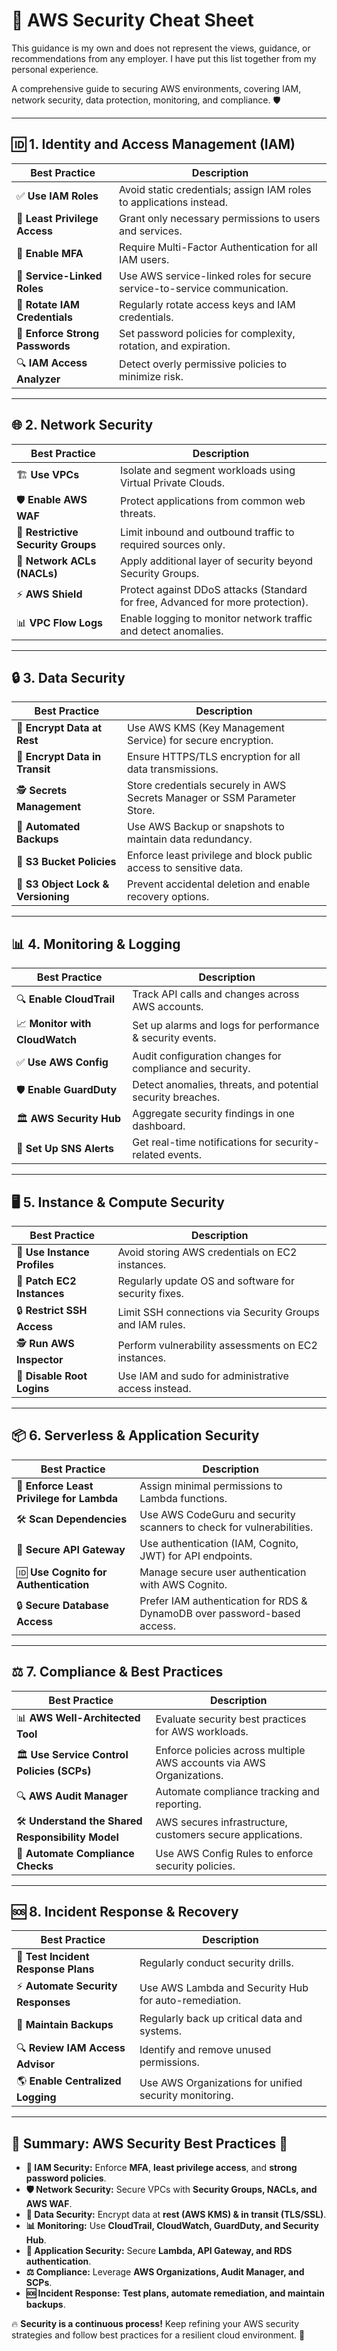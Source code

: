 # 🔐 AWS Security Cheat Sheet

This guidance is my own and does not represent the views, guidance, or recommendations from any employer. I have put this list together from my personal experience.

A comprehensive guide to securing AWS environments, covering IAM, network security, data protection, monitoring, and compliance. 🛡️

---

## 🆔 1. Identity and Access Management (IAM)

| Best Practice | Description |
|--------------|-------------|
| ✅ **Use IAM Roles** | Avoid static credentials; assign IAM roles to applications instead. |
| 🎯 **Least Privilege Access** | Grant only necessary permissions to users and services. |
| 🔑 **Enable MFA** | Require Multi-Factor Authentication for all IAM users. |
| 🔗 **Service-Linked Roles** | Use AWS service-linked roles for secure service-to-service communication. |
| 🔄 **Rotate IAM Credentials** | Regularly rotate access keys and IAM credentials. |
| 🔐 **Enforce Strong Passwords** | Set password policies for complexity, rotation, and expiration. |
| 🔍 **IAM Access Analyzer** | Detect overly permissive policies to minimize risk. |

---

## 🌐 2. Network Security

| Best Practice | Description |
|--------------|-------------|
| 🏗 **Use VPCs** | Isolate and segment workloads using Virtual Private Clouds. |
| 🛡 **Enable AWS WAF** | Protect applications from common web threats. |
| 🚧 **Restrictive Security Groups** | Limit inbound and outbound traffic to required sources only. |
| 🛑 **Network ACLs (NACLs)** | Apply additional layer of security beyond Security Groups. |
| ⚡ **AWS Shield** | Protect against DDoS attacks (Standard for free, Advanced for more protection). |
| 📊 **VPC Flow Logs** | Enable logging to monitor network traffic and detect anomalies. |

---

## 🔒 3. Data Security

| Best Practice | Description |
|--------------|-------------|
| 🔐 **Encrypt Data at Rest** | Use AWS KMS (Key Management Service) for secure encryption. |
| 📡 **Encrypt Data in Transit** | Ensure HTTPS/TLS encryption for all data transmissions. |
| 🕵️ **Secrets Management** | Store credentials securely in AWS Secrets Manager or SSM Parameter Store. |
| 💾 **Automated Backups** | Use AWS Backup or snapshots to maintain data redundancy. |
| 🚫 **S3 Bucket Policies** | Enforce least privilege and block public access to sensitive data. |
| 🔄 **S3 Object Lock & Versioning** | Prevent accidental deletion and enable recovery options. |

---

## 📊 4. Monitoring & Logging

| Best Practice | Description |
|--------------|-------------|
| 🔍 **Enable CloudTrail** | Track API calls and changes across AWS accounts. |
| 📈 **Monitor with CloudWatch** | Set up alarms and logs for performance & security events. |
| ✅ **Use AWS Config** | Audit configuration changes for compliance and security. |
| 🛡 **Enable GuardDuty** | Detect anomalies, threats, and potential security breaches. |
| 🏛 **AWS Security Hub** | Aggregate security findings in one dashboard. |
| 📢 **Set Up SNS Alerts** | Get real-time notifications for security-related events. |

---

## 🖥️ 5. Instance & Compute Security

| Best Practice | Description |
|--------------|-------------|
| 🚫 **Use Instance Profiles** | Avoid storing AWS credentials on EC2 instances. |
| 🔄 **Patch EC2 Instances** | Regularly update OS and software for security fixes. |
| 🔒 **Restrict SSH Access** | Limit SSH connections via Security Groups and IAM rules. |
| 🕵️ **Run AWS Inspector** | Perform vulnerability assessments on EC2 instances. |
| 👤 **Disable Root Logins** | Use IAM and sudo for administrative access instead. |

---

## 📦 6. Serverless & Application Security

| Best Practice | Description |
|--------------|-------------|
| 🔐 **Enforce Least Privilege for Lambda** | Assign minimal permissions to Lambda functions. |
| 🛠 **Scan Dependencies** | Use AWS CodeGuru and security scanners to check for vulnerabilities. |
| 🔑 **Secure API Gateway** | Use authentication (IAM, Cognito, JWT) for API endpoints. |
| 🆔 **Use Cognito for Authentication** | Manage secure user authentication with AWS Cognito. |
| 🔒 **Secure Database Access** | Prefer IAM authentication for RDS & DynamoDB over password-based access. |

---

## ⚖️ 7. Compliance & Best Practices

| Best Practice | Description |
|--------------|-------------|
| 📊 **AWS Well-Architected Tool** | Evaluate security best practices for AWS workloads. |
| 🏛 **Use Service Control Policies (SCPs)** | Enforce policies across multiple AWS accounts via AWS Organizations. |
| 🔍 **AWS Audit Manager** | Automate compliance tracking and reporting. |
| 🛠 **Understand the Shared Responsibility Model** | AWS secures infrastructure, customers secure applications. |
| 🤖 **Automate Compliance Checks** | Use AWS Config Rules to enforce security policies. |

---

## 🆘 8. Incident Response & Recovery

| Best Practice | Description |
|--------------|-------------|
| 🔄 **Test Incident Response Plans** | Regularly conduct security drills. |
| ⚡ **Automate Security Responses** | Use AWS Lambda and Security Hub for auto-remediation. |
| 💾 **Maintain Backups** | Regularly back up critical data and systems. |
| 🔍 **Review IAM Access Advisor** | Identify and remove unused permissions. |
| 🌎 **Enable Centralized Logging** | Use AWS Organizations for unified security monitoring. |

---

## 🎯 Summary: AWS Security Best Practices 🚀

- **🛑 IAM Security:** Enforce **MFA**, **least privilege access**, and **strong password policies**.
- **🛡 Network Security:** Secure VPCs with **Security Groups, NACLs, and AWS WAF**.
- **🔐 Data Security:** Encrypt data at **rest (AWS KMS) & in transit (TLS/SSL)**.
- **📊 Monitoring:** Use **CloudTrail, CloudWatch, GuardDuty, and Security Hub**.
- **🚀 Application Security:** Secure **Lambda, API Gateway, and RDS authentication**.
- **⚖️ Compliance:** Leverage **AWS Organizations, Audit Manager, and SCPs**.
- **🆘 Incident Response:** **Test plans, automate remediation, and maintain backups**.

🔥 **Security is a continuous process!** Keep refining your AWS security strategies and follow best practices for a resilient cloud environment. 🚀
